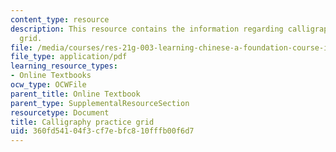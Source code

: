 ```yaml
---
content_type: resource
description: This resource contains the information regarding calligraphy practice
  grid.
file: /media/courses/res-21g-003-learning-chinese-a-foundation-course-in-mandarin-spring-2011/360fd54104f3cf7ebfc810fffb00f6d7_MITRES_21G_003S11_grid.pdf
file_type: application/pdf
learning_resource_types:
- Online Textbooks
ocw_type: OCWFile
parent_title: Online Textbook
parent_type: SupplementalResourceSection
resourcetype: Document
title: Calligraphy practice grid
uid: 360fd541-04f3-cf7e-bfc8-10fffb00f6d7
---
```

